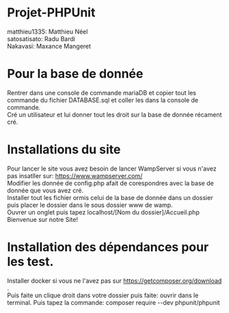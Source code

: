 # Projet-PHPUnit
matthieu1335: Matthieu Néel <br/>
satosatisato: Radu Bardi <br/>
Nakavasi: Maxance Mangeret <br/>

Pour la base de donnée <br/>
=
Rentrer dans une console de commande mariaDB et copier tout les commande du fichier DATABASE.sql et coller les dans la console de commande.<br/>
Cré un utilisateur et lui donner tout les droit sur la base de donnée récament cré.</br>

Installations du site
=
Pour lancer le site vous avez besoin de lancer WampServer si vous n'avez pas insatller sur: https://www.wampserver.com/ </br>
Modifier les donnée de config.php afait de corespondres avec la base de donnée que vous avez cré.</br>
Installer tout les fichier ormis celui de la base de donnée dans un dossier puis placer le dossier dans le sous dossier www de wamp.</br>
Ouvrer un onglet puis tapez localhost/[Nom du dossier]/Accueil.php </br>
Bienvenue sur notre Site!

Installation des dépendances pour les test.
=
Installer docker si vous ne l'avez pas sur https://getcomposer.org/download . </br>
Puis faite un clique droit dans votre dossier puis faite: ouvrir dans le terminal. Puis tapez la commande: composer require --dev phpunit/phpunit </br> 
